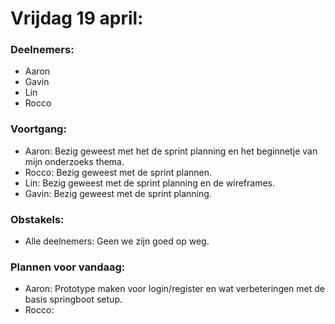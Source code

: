 # Vrijdag 19 april:
### Deelnemers:
- Aaron
- Gavin
- Lin
- Rocco

### Voortgang:
- Aaron: Bezig geweest met het de sprint planning en het beginnetje van mijn onderzoeks thema.
- Rocco: Bezig geweest met de sprint plannen.
- Lin: Bezig geweest met de sprint planning en de wireframes.
- Gavin: Bezig geweest met de sprint planning.

### Obstakels:
- Alle deelnemers: Geen we zijn goed op weg.


### Plannen voor vandaag:
- Aaron: Prototype maken voor login/register en wat verbeteringen met de basis springboot setup.
- Rocco: 




